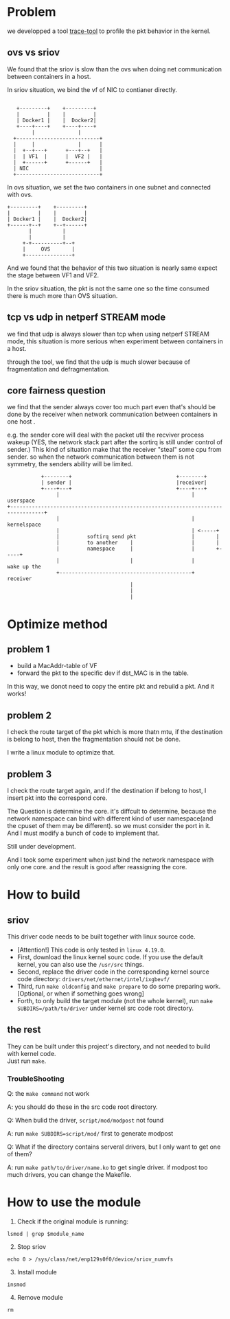 # Problem 

we developped a tool [trace-tool](https://github.com/piloMeans/trace-tool) to profile the pkt behavior in the kernel.

## ovs vs sriov

We found that the sriov is slow than the ovs when doing net communication between containers in a host.

In sriov situation, we bind the vf of NIC to contianer directly.


```

   +---------+    +---------+
   |         |    |         |
   | Docker1 |    |  Docker2|
   +----+----+    +----+----+
        |              |
  +---------------------------+
  |     |              |      |
  |  +--+---+      +---+--+   |
  |  | VF1  |      |  VF2 |   |
  |  +------+      +------+   |
  | NIC                       |
  +---------------------------+

```

In ovs situation, we set the two containers in one subnet and connected with ovs.

```
+---------+    +---------+
|         |    |         |
| Docker1 |    |  Docker2|
+------+--+    +--+------+
       |          |
       |          |
     +-+----------+--+
     |     OVS       |
     +---------------+

```

And we found that the behavior of this two situation is nearly same expect the stage between VF1 and VF2. 

In the sriov situation, the pkt is not the same one so the time consumed there is much more than OVS situation.


## tcp vs udp in netperf STREAM mode

we find that udp is always slower than tcp when using netperf STREAM mode, this situation is more serious when experiment between 
containers in a host.

through the tool, we find that the udp is much slower because of fragmentation and defragmentation.

## core fairness question

we find that the sender always cover too much part even that's should be done by the receiver when network communication between 
containers in one host .

e.g. the sender core will deal with the packet util the recviver process wakeup (YES, the network stack part after the sortirq is 
still under control of sender.) This kind of situation make that the receiver "steal" some cpu from sender. so when the network
communication between them is not symmetry, the senders ability will be limited.

```
           +--------+                                  +--------+
           | sender |                                  |receiver|
           +----+---+                                  +----+---+
                |                                           |            userspace
+---------------------------------------------------------------------------------+
                |                                           |            kernelspace
                |                                           | <-----+
                |         softirq send pkt                  |       |
                |         to another    |                   |       |
                |         namespace     |                   |       +-----+
                |                       |                   |         wake up the
                +-------------------------------------------+         receiver
                                        |
                                        |
                                        |

```

# Optimize method

## problem 1 

- build a MacAddr-table of VF
- forward the pkt to the specific dev if dst_MAC is in the table.

In this way, we donot need to copy the entire pkt and rebuild a pkt. And it works!

## problem 2 

I check the route target of the pkt which is more thatn mtu, if the destination is belong to host, then 
the fragmentation should not be done. 

I write a linux module to optimize that.

## problem 3

I check the route target again, and if the destination if belong to host, I insert pkt into the correspond core.

The Question is 
determine the core. it's diffcult to determine,  because the network namespace can bind with different kind of 
user namespace(and the cpuset of them may be different). so we must consider the port in it. And I must modify 
a bunch of code to implement that.

Still under development. 

And I took some experiment when just bind the network namespace with only one core. and the result is good after 
reassigning the core.

# How to build

## sriov
This driver code needs to be built together with linux source code.  
- [Attention!] This code is only tested in `linux 4.19.0`.  
- First, download[](https://www.kernel.org/) the linux kernel sourc code. If you use the default kernel, you can also use the `/usr/src` things.  
- Second, replace the driver code in the corresponding kernel source code directory: `drivers/net/ethernet/intel/ixgbevf/`
- Third, run `make oldconfig` and `make prepare` to do some preparing work. [Optional, or when if something goes wrong]  
- Forth, to only build the target module (not the whole kernel), run `make SUBDIRS=/path/to/driver` under kernel src code root directory.  

## the rest
They can be built under this project's directory, and not needed to build with kernel code.  
Just run `make`.

### TroubleShooting

Q: the `make command` not work

A: you should do these in the src code root directory.

Q: When bulid the driver, `script/mod/modpost` not found

A: run `make SUBDIRS=script/mod/` first to generate modpost

Q: What if the directory contains serveral drivers, but I only want to get one of them?

A: run `make path/to/driver/name.ko` to get single driver. if modpost too much drivers, you can change the Makefile.


# How to use the module
1. Check if the original module is running:
```
lsmod | grep $module_name
```
2. Stop sriov
```
echo 0 > /sys/class/net/enp129s0f0/device/sriov_numvfs
```
3. Install module
```
insmod
```
4. Remove module
```
rm
```

